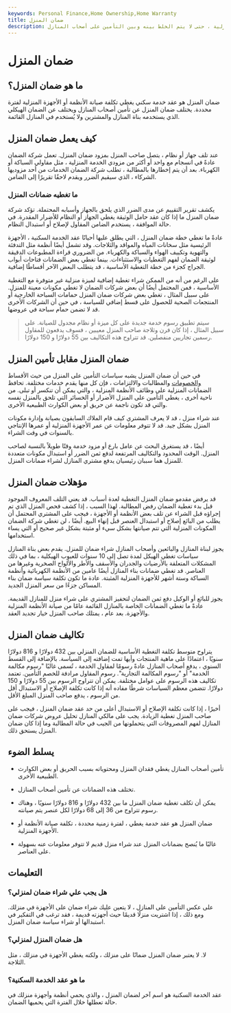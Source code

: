 ```yaml
---
keywords: Personal Finance,Home Ownership,Home Warranty
title: ضمان المنزل
description: ضمان المنزل هو عقد يغطي تكلفة صيانة الأنظمة أو الأجهزة المنزلية ، حتى لا يتم الخلط بينه وبين التأمين على أصحاب المنازل.
---
```


# ضمان المنزل
## ما هو ضمان المنزل؟

ضمان المنزل هو عقد خدمة سكني يغطي تكلفة صيانة الأنظمة أو الأجهزة المنزلية لفترة محددة. يختلف ضمان المنزل عن تأمين أصحاب المنازل ويختلف عن الضمان الهيكلي الذي يستخدمه بناة المنازل والمشترين ولا يُستخدم في المنازل القائمة.

## كيف يعمل ضمان المنزل

عند تلف جهاز أو نظام ، يتصل صاحب المنزل بمزود ضمان المنزل. تعمل شركة الضمان عادةً في انسجام مع واحد أو أكثر من مزودي الخدمة المنزلية ، مثل مقاولي السباكة أو الكهرباء. بعد أن يتم إخطارها بالمطالبة ، تطلب شركة الضمان الخدمات من أحد مزوديها الشركاء ، الذي سيقيم الضرر ويقدم لاحقًا تقريرًا إلى الضامن.

### ما تغطيه ضمانات المنزل

يكشف تقرير التقييم عن مدى الضرر الذي يلحق بالجهاز وأسبابه المحتملة. تؤكد شركة ضمان المنزل ما إذا كان عقد حامل الوثيقة يغطي الجهاز أو النظام للأضرار المقدرة. في حالة الموافقة ، يستخدم الضامن المقاول لإصلاح أو استبدال النظام.

عادةً ما تغطي خطة ضمان المنزل ، التي يطلق عليها أحيانًا عقد الخدمة السكنية ، الأجهزة الرئيسية مثل سخانات المياه والمواقد والثلاجات. وقد تشمل أيضًا أنظمة مثل التدفئة والتهوية وتكييف الهواء والسباكة والكهرباء. من الضروري قراءة المطبوعات الدقيقة لوثيقة الضمان لفهم التغطيات والاستثناءات. بينما تغطي بعض الضمانات فتاحات أبواب الجراج كجزء من خطة التغطية الأساسية ، قد يتطلب البعض الآخر أقساطًا إضافية.

على الرغم من أنه من الممكن شراء تغطية إضافية لميزة منزلية غير متوفرة مع التغطية الأساسية ، فمن المحتمل أيضًا أن بعض شركات الضمان لا تغطي مكونات معينة للمنزل. على سبيل المثال ، تغطي بعض شركات ضمان المنزل حمامات السباحة الخارجية أو المنتجعات الصحية للحصول على قسط إضافي للسياسة ، في حين أن الشركات الأخرى قد لا تضمن حمام سباحة في عروضها.

> سيتم تطبيق رسوم خدمة جديدة على كل ميزة أو نظام مجدول للصيانة. على سبيل المثال ، إذا كان فرن وثلاجة صاحب المنزل معيبين ، فسوف يدفعون للمقاول رسمين تجاريين منفصلين. قد تتراوح هذه التكاليف بين 55 دولارًا و 150 دولارًا.

>

## ضمان المنزل مقابل تأمين المنزل

في حين أن ضمان المنزل يشبه سياسات التأمين على المنزل من حيث الأقساط [والخصومات](/deductible) والمطالبات والالتزامات ، فإن كل منها يقدم خدمات مختلفة. تحافظ الضمانات المنزلية على وظائف الأنظمة المنزلية ، والتي يمكن أن تنكسر أو تبلى. من ناحية أخرى ، يغطي التأمين على المنزل الأضرار أو الخسائر التي تلحق بالمنزل نفسه والتي قد تكون ناجمة عن حريق أو بعض الكوارث الطبيعية الأخرى.

عند شراء منزل ، قد لا يعرف المشتري كيف قام الملاك السابقون بصيانة وإدارة مكونات المنزل بشكل جيد. قد لا تتوفر معلومات عن عمر الأجهزة المنزلية أو عمرها الإنتاجي بالسنوات في وقت الشراء.

أيضًا ، قد يستغرق البحث عن عامل بارع أو مزود خدمة وقتًا طويلاً بالنسبة لصاحب المنزل. الوقت المحدود والتكاليف المرتفعة لدفع ثمن الضرر أو استبدال مكونات متعددة للمنزل هما سببان رئيسيان يدفع مشتري المنازل لشراء ضمانات المنزل.

## مؤهلات ضمان المنزل

قد يرفض مقدمو ضمان المنزل التغطية لعدة أسباب. قد يعني التلف المعروف الموجود قبل بدء تغطية الضمان رفض المطالبة. لهذا السبب ، إذا كشف فحص المنزل الذي تم إجراؤه قبل الشراء عن تلف بعض الأنظمة أو الأجهزة ، فيجب على المشتري المحتمل أن يطلب من البائع إصلاح أو استبدال العنصر قبل إنهاء البيع. أيضًا ، لن تغطي شركة الضمان المكونات المنزلية التي تتم صيانتها بشكل سيء أو مثبتة بشكل غير صحيح أو التي يساء استخدامها.

يجوز لبناة المنازل والبائعين وأصحاب المنازل شراء ضمان للمنزل. يقدم بعض بناة المنازل سياسات تغطي الهيكل لمدة تصل إلى 10 سنوات للعيوب الهيكلية ، بما في ذلك المشكلات المتعلقة بالأرضيات والجدران والأسقف والأطر والألواح الصخرية وغيرها من العناصر. قد تغطي ضمانات بناء المنازل أيضًا عامين من الأنظمة الكهربائية وأنظمة السباكة وستة أشهر للأجهزة المنزلية المثبتة. عادة ما تكون تكلفة سياسة ضمان بناء المساكن جزءًا من سعر المنزل الجديد.

يجوز للبائع أو الوكيل دفع ثمن الضمان لتحفيز المشتري على شراء منزل للمنازل القديمة. عادةً ما تغطي الضمانات الخاصة بالمنازل القائمة عامًا من صيانة الأنظمة المنزلية والأجهزة. بعد عام ، يمتلك صاحب المنزل خيار تجديد العقد.

## تكاليف ضمان المنزل

يتراوح متوسط تكلفة التغطية الأساسية للضمان المنزلي بين 432 دولارًا و 816 دولارًا سنويًا ، اعتمادًا على ماهية المنتجات وأيها تمت إضافته إلى السياسة. بالإضافة إلى القسط السنوي ، يدفع أصحاب المنازل عادةً رسومًا لمقاول الخدمة ، تُسمى غالبًا "رسوم مكالمة الخدمة" أو "رسوم المكالمة التجارية". رسوم المقاول مرادفة للخصم التأمين. تعتمد تكاليف هذه الرسوم على عوامل مختلفة. يمكن أن تتراوح الرسوم بين 55 دولارًا و 150 دولارًا. تتضمن معظم السياسات شرطًا مفاده أنه إذا كانت تكلفة الإصلاح أو الاستبدال أقل من الرسوم ، يدفع صاحب المنزل المبلغ الأقل.

أخيرًا ، إذا كانت تكلفة الإصلاح أو الاستبدال أعلى من حد عقد ضمان المنزل ، فيجب على صاحب المنزل تغطية الزيادة. يجب على مالكي المنازل تحليل عروض شركات ضمان المنازل لفهم المصروفات التي يتحملونها من الجيب في حالة المطالبة وما إذا كان ضمان المنزل يستحق ذلك.

## يسلط الضوء

- تأمين أصحاب المنازل يغطي فقدان المنزل ومحتوياته بسبب الحريق أو بعض الكوارث الطبيعية الأخرى.

- تختلف هذه الضمانات عن تأمين أصحاب المنازل.

- يمكن أن تكلف تغطية ضمان المنزل ما بين 432 دولارًا و 816 دولارًا سنويًا ، وهناك رسوم تتراوح من 36 إلى 68 دولارًا لكل عنصر يتم صيانته.

- ضمان المنزل هو عقد خدمة يغطي ، لفترة زمنية محددة ، تكلفة صيانة الأنظمة أو الأجهزة المنزلية.

- غالبًا ما يُنصح بضمانات المنزل عند شراء منزل قديم لا تتوفر معلومات عنه بسهولة على العناصر.

## التعليمات

### هل يجب علي شراء ضمان لمنزلي؟

على عكس التأمين على المنازل ، لا يتعين عليك شراء ضمان على الأجهزة في منزلك. ومع ذلك ، إذا اشتريت منزلًا قديمًا حيث أجهزته قديمة ، فقد ترغب في التفكير في استبدالها أو شراء سياسة ضمان المنزل.

### هل ضمان المنزل لمنزلي؟

لا. لا يعتبر ضمان المنزل ضمانًا على منزلك ، ولكنه يغطي الأجهزة في منزلك ، مثل الثلاجة.

### ما هو عقد الخدمة السكنية؟

عقد الخدمة السكنية هو اسم آخر لضمان المنزل ، والذي يحمي أنظمة وأجهزة منزلك في حالة تعطلها خلال الفترة التي يحميها الضمان.

